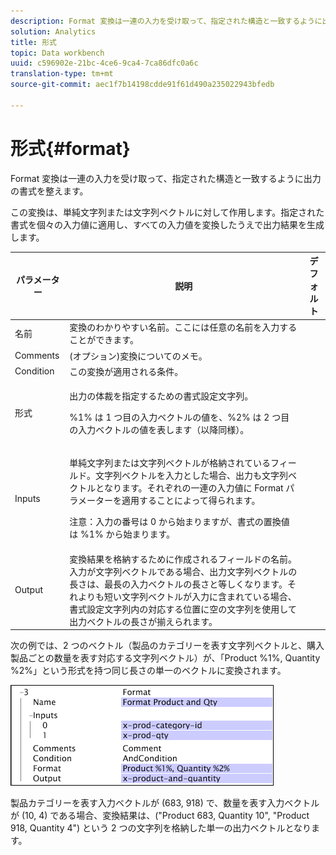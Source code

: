 ```yaml
---
description: Format 変換は一連の入力を受け取って、指定された構造と一致するように出力の書式を整えます。
solution: Analytics
title: 形式
topic: Data workbench
uuid: c596902e-21bc-4ce6-9ca4-7ca86dfc0a6c
translation-type: tm+mt
source-git-commit: aec1f7b14198cdde91f61d490a235022943bfedb

---
```



# 形式{#format}

Format 変換は一連の入力を受け取って、指定された構造と一致するように出力の書式を整えます。

この変換は、単純文字列または文字列ベクトルに対して作用します。指定された書式を個々の入力値に適用し、すべての入力値を変換したうえで出力結果を生成します。

<table id="table_3953C993167248AA9A47964A51C4AB5D"> 
 <thead> 
  <tr> 
   <th colname="col1" class="entry"> パラメーター </th> 
   <th colname="col2" class="entry"> 説明 </th> 
   <th colname="col3" class="entry"> デフォルト </th> 
  </tr> 
 </thead>
 <tbody> 
  <tr> 
   <td colname="col1"> 名前 </td> 
   <td colname="col2"> 変換のわかりやすい名前。ここには任意の名前を入力することができます。 </td> 
   <td colname="col3"></td> 
  </tr> 
  <tr> 
   <td colname="col1"> Comments </td> 
   <td colname="col2"> (オプション)変換についてのメモ。 </td> 
   <td colname="col3"></td> 
  </tr> 
  <tr> 
   <td colname="col1"> Condition </td> 
   <td colname="col2"> この変換が適用される条件。 </td> 
   <td colname="col3"></td> 
  </tr> 
  <tr> 
   <td colname="col1"> 形式 </td> 
   <td colname="col2"> <p>出力の体裁を指定するための書式設定文字列。 </p> <p> %1% は 1 つ目の入力ベクトルの値を、%2% は 2 つ目の入力ベクトルの値を表します（以降同様）。 </p> </td> 
   <td colname="col3"></td> 
  </tr> 
  <tr> 
   <td colname="col1"> Inputs </td> 
   <td colname="col2"> <p>単純文字列または文字列ベクトルが格納されているフィールド。文字列ベクトルを入力とした場合、出力も文字列ベクトルとなります。それぞれの一連の入力値に <span class="wintitle">Format</span> パラメーターを適用することによって得られます。 </p> <p> <p>注意：入力の番号は 0 から始まりますが、書式の置換値は %1% から始まります。 </p> </p> </td> 
   <td colname="col3"></td> 
  </tr> 
  <tr> 
   <td colname="col1"> Output </td> 
   <td colname="col2"> 変換結果を格納するために作成されるフィールドの名前。入力が文字列ベクトルである場合、出力文字列ベクトルの長さは、最長の入力ベクトルの長さと等しくなります。それよりも短い文字列ベクトルが入力に含まれている場合、書式設定文字列内の対応する位置に空の文字列を使用して出力ベクトルの長さが揃えられます。 </td> 
   <td colname="col3"></td> 
  </tr> 
 </tbody> 
</table>

次の例では、2 つのベクトル（製品のカテゴリーを表す文字列ベクトルと、購入製品ごとの数量を表す対応する文字列ベクトル）が、「Product %1%, Quantity %2%」という形式を持つ同じ長さの単一のベクトルに変換されます。

![](assets/cfg_TransformationType_Format.png)

製品カテゴリーを表す入力ベクトルが (683, 918) で、数量を表す入力ベクトルが (10, 4) である場合、変換結果は、(&quot;Product 683, Quantity 10&quot;, &quot;Product 918, Quantity 4&quot;) という 2 つの文字列を格納した単一の出力ベクトルとなります。
